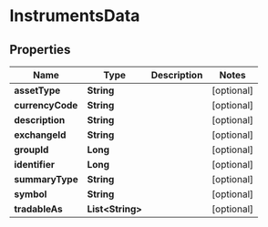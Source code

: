# InstrumentsData

## Properties
Name | Type | Description | Notes
------------ | ------------- | ------------- | -------------
**assetType** | **String** |  |  [optional]
**currencyCode** | **String** |  |  [optional]
**description** | **String** |  |  [optional]
**exchangeId** | **String** |  |  [optional]
**groupId** | **Long** |  |  [optional]
**identifier** | **Long** |  |  [optional]
**summaryType** | **String** |  |  [optional]
**symbol** | **String** |  |  [optional]
**tradableAs** | **List&lt;String&gt;** |  |  [optional]
